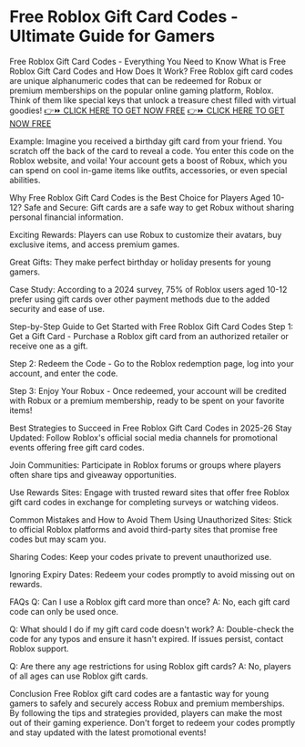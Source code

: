 # Free Roblox Gift Card Codes - Ultimate Guide for Gamers
Free Roblox Gift Card Codes - Everything You Need to Know
What is Free Roblox Gift Card Codes and How Does It Work?
Free Roblox gift card codes are unique alphanumeric codes that can be redeemed for Robux or premium memberships on the popular online gaming platform, Roblox. Think of them like special keys that unlock a treasure chest filled with virtual goodies!
[👉⏩ CLICK HERE TO GET NOW FREE](https://ecomadboosters.xyz/free%20robux%20gift%20card%20codes/)
[👉⏩ CLICK HERE TO GET NOW FREE](https://ecomadboosters.xyz/free%20robux%20gift%20card%20codes/)

Example: Imagine you received a birthday gift card from your friend. You scratch off the back of the card to reveal a code. You enter this code on the Roblox website, and voila! Your account gets a boost of Robux, which you can spend on cool in-game items like outfits, accessories, or even special abilities.

Why Free Roblox Gift Card Codes is the Best Choice for Players Aged 10-12?
Safe and Secure: Gift cards are a safe way to get Robux without sharing personal financial information.

Exciting Rewards: Players can use Robux to customize their avatars, buy exclusive items, and access premium games.

Great Gifts: They make perfect birthday or holiday presents for young gamers.

Case Study: According to a 2024 survey, 75% of Roblox users aged 10-12 prefer using gift cards over other payment methods due to the added security and ease of use.

Step-by-Step Guide to Get Started with Free Roblox Gift Card Codes
Step 1: Get a Gift Card - Purchase a Roblox gift card from an authorized retailer or receive one as a gift.

Step 2: Redeem the Code - Go to the Roblox redemption page, log into your account, and enter the code.

Step 3: Enjoy Your Robux - Once redeemed, your account will be credited with Robux or a premium membership, ready to be spent on your favorite items!

Best Strategies to Succeed in Free Roblox Gift Card Codes in 2025-26
Stay Updated: Follow Roblox's official social media channels for promotional events offering free gift card codes.

Join Communities: Participate in Roblox forums or groups where players often share tips and giveaway opportunities.

Use Rewards Sites: Engage with trusted reward sites that offer free Roblox gift card codes in exchange for completing surveys or watching videos.

Common Mistakes and How to Avoid Them
Using Unauthorized Sites: Stick to official Roblox platforms and avoid third-party sites that promise free codes but may scam you.

Sharing Codes: Keep your codes private to prevent unauthorized use.

Ignoring Expiry Dates: Redeem your codes promptly to avoid missing out on rewards.

FAQs
Q: Can I use a Roblox gift card more than once? A: No, each gift card code can only be used once.

Q: What should I do if my gift card code doesn't work? A: Double-check the code for any typos and ensure it hasn't expired. If issues persist, contact Roblox support.

Q: Are there any age restrictions for using Roblox gift cards? A: No, players of all ages can use Roblox gift cards.

Conclusion
Free Roblox gift card codes are a fantastic way for young gamers to safely and securely access Robux and premium memberships. By following the tips and strategies provided, players can make the most out of their gaming experience. Don't forget to redeem your codes promptly and stay updated with the latest promotional events!
